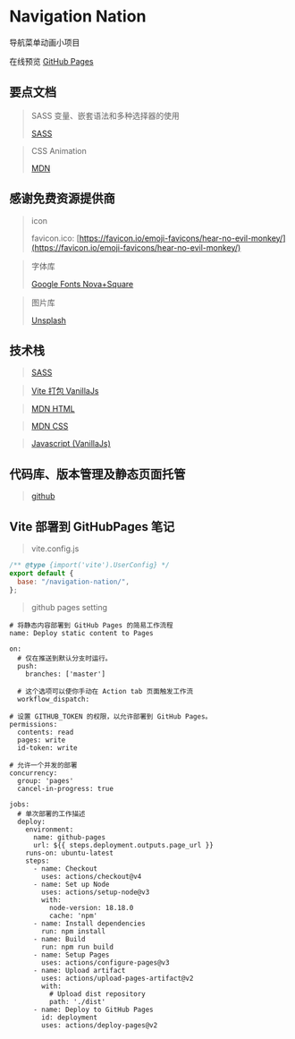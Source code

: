 # Navigation Nation

导航菜单动画小项目

在线预览 [GitHub Pages](https://azir-dev.github.io/navigation-nation/)

## 要点文档

> SASS 变量、嵌套语法和多种选择器的使用
>
> [SASS](https://sass-lang.com/)

> CSS Animation
>
> [MDN](https://developer.mozilla.org/zh-CN/docs/Web/CSS/animation)

## 感谢免费资源提供商

> icon
>
> favicon.ico: [https://favicon.io/emoji-favicons/hear-no-evil-monkey/](https://favicon.io/emoji-favicons/hear-no-evil-monkey/)

> 字体库
>
> [Google Fonts Nova+Square](https://fonts.google.com/specimen/Nova+Square)

> 图片库
>
> [Unsplash](https://unsplash.com/)

## 技术栈

> [SASS](https://sass-lang.com/)

> [Vite 打包 VanillaJs](https://cn.vitejs.dev/)

> [MDN HTML](https://developer.mozilla.org/zh-CN/docs/Learn/HTML)

> [MDN CSS](https://developer.mozilla.org/zh-CN/docs/Learn/CSS)

> [Javascript (VanillaJs)](https://developer.mozilla.org/zh-CN/docs/Learn/JavaScript)

## 代码库、版本管理及静态页面托管

> [github](https://github.com/)

## Vite 部署到 GitHubPages 笔记

> vite.config.js

```js
/** @type {import('vite').UserConfig} */
export default {
  base: "/navigation-nation/",
};
```

> github pages setting

```
# 将静态内容部署到 GitHub Pages 的简易工作流程
name: Deploy static content to Pages

on:
  # 仅在推送到默认分支时运行。
  push:
    branches: ['master']

  # 这个选项可以使你手动在 Action tab 页面触发工作流
  workflow_dispatch:

# 设置 GITHUB_TOKEN 的权限，以允许部署到 GitHub Pages。
permissions:
  contents: read
  pages: write
  id-token: write

# 允许一个并发的部署
concurrency:
  group: 'pages'
  cancel-in-progress: true

jobs:
  # 单次部署的工作描述
  deploy:
    environment:
      name: github-pages
      url: ${{ steps.deployment.outputs.page_url }}
    runs-on: ubuntu-latest
    steps:
      - name: Checkout
        uses: actions/checkout@v4
      - name: Set up Node
        uses: actions/setup-node@v3
        with:
          node-version: 18.18.0
          cache: 'npm'
      - name: Install dependencies
        run: npm install
      - name: Build
        run: npm run build
      - name: Setup Pages
        uses: actions/configure-pages@v3
      - name: Upload artifact
        uses: actions/upload-pages-artifact@v2
        with:
          # Upload dist repository
          path: './dist'
      - name: Deploy to GitHub Pages
        id: deployment
        uses: actions/deploy-pages@v2
```
